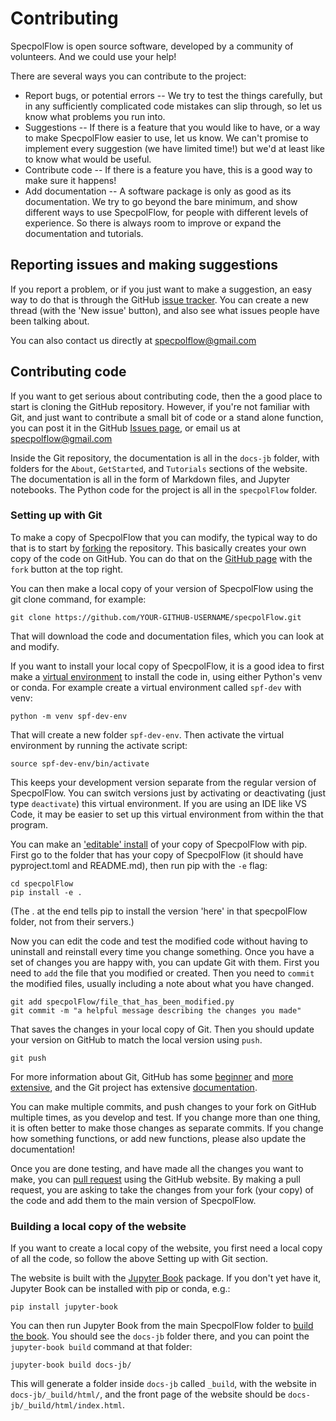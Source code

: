 # Contributing

SpecpolFlow is open source software, developed by a community of volunteers.  And we could use your help!  

There are several ways you can contribute to the project:
* Report bugs, or potential errors -- We try to test the things carefully, but in any sufficiently complicated code mistakes can slip through, so let us know what problems you run into.
* Suggestions -- If there is a feature that you would like to have, or a way to make SpecpolFlow easier to use, let us know.  We can't promise to implement every suggestion (we have limited time!) but we'd at least like to know what would be useful.
* Contribute code -- If there is a feature you have, this is a good way to make sure it happens!  
* Add documentation -- A software package is only as good as its documentation.  We try to go beyond the bare minimum, and show different ways to use SpecpolFlow, for people with different levels of experience.  So there is always room to improve or expand the documentation and tutorials.

## Reporting issues and making suggestions

If you report a problem, or if you just want to make a suggestion, an easy way to do that is through the GitHub [issue tracker](https://github.com/folsomcp/specpolFlow/issues).  You can create a new thread (with the 'New issue' button), and also see what issues people have been talking about.

You can also contact us directly at specpolflow@gmail.com

## Contributing code

If you want to get serious about contributing code, then the a good place to start is cloning the GitHub repository.  However, if you're not familiar with Git, and just want to contribute a small bit of code or a stand alone function, you can post it in the GitHub [Issues page](https://github.com/folsomcp/specpolFlow/issues), or email us at specpolflow@gmail.com

Inside the Git repository, the documentation is all in the `docs-jb` folder, with folders for the `About`, `GetStarted`, and `Tutorials` sections of the website.  The documentation is all in the form of Markdown files, and Jupyter notebooks.  The Python code for the project is all in the `specpolFlow` folder.

### Setting up with Git

To make a copy of SpecpolFlow that you can modify, the typical way to do that is to start by [forking](https://docs.github.com/en/pull-requests/collaborating-with-pull-requests/working-with-forks/about-forks) the repository.  This basically creates your own copy of the code on GitHub.  You can do that on the [GitHub page](https://github.com/folsomcp/specpolFlow) with the `fork` button at the top right.  

You can then make a local copy of your version of SpecpolFlow using the git clone command, for example:
```
git clone https://github.com/YOUR-GITHUB-USERNAME/specpolFlow.git
```
That will download the code and documentation files, which you can look at and modify.

If you want to install your local copy of SpecpolFlow, it is a good idea to first make a [virtual environment](https://docs.python.org/3/tutorial/venv.html) to install the code in, using either Python's venv or conda.  For example create a virtual environment called `spf-dev` with venv:
```
python -m venv spf-dev-env
```
That will create a new folder `spf-dev-env`.  Then activate the virtual environment by running the activate script:
```
source spf-dev-env/bin/activate
```
This keeps your development version separate from the regular version of SpecpolFlow.  You can switch versions just by activating or deactivating (just type `deactivate`) this virtual environment.  If you are using an IDE like VS Code, it may be easier to set up this virtual environment from within the that program.  

You can make an ['editable' install](https://setuptools.pypa.io/en/latest/userguide/development_mode.html) of your copy of SpecpolFlow with pip.  First go to the folder that has your copy of SpecpolFlow (it should have pyproject.toml and README.md), then run pip with the `-e` flag:
```
cd specpolFlow
pip install -e .
```
(The . at the end tells pip to install the version 'here' in that specpolFlow folder, not from their servers.)

Now you can edit the code and test the modified code without having to uninstall and reinstall every time you change something.  Once you have a set of changes you are happy with, you can update Git with them.  First you need to `add` the file that you modified or created.  Then you need to `commit` the modified files, usually including a note about what you have changed.  
```
git add specpolFlow/file_that_has_been_modified.py
git commit -m "a helpful message describing the changes you made"
```
That saves the changes in your local copy of Git.  Then you should update your version on GitHub to match the local version using `push`.
```
git push 
```
For more information about Git, GitHub has some [beginner](https://docs.github.com/en/get-started/git-basics) and [more extensive](https://docs.github.com/en/get-started/using-git), and the Git project has extensive [documentation](https://git-scm.com/docs).

You can make multiple commits, and push changes to your fork on GitHub multiple times, as you develop and test.  If you change more than one thing, it is often better to make those changes as separate commits.  If you change how something functions, or add new functions, please also update the documentation!

Once you are done testing, and have made all the changes you want to make, you can [pull request](https://docs.github.com/en/pull-requests/collaborating-with-pull-requests/proposing-changes-to-your-work-with-pull-requests/creating-a-pull-request-from-a-fork) using the GitHub website.  By making a pull request, you are asking to take the changes from your fork (your copy) of the code and add them to the main version of SpecpolFlow.  

### Building a local copy of the website

If you want to create a local copy of the website, you first need a local copy of all the code, so follow the above Setting up with Git section.  

The website is built with the [Jupyter Book](https://jupyterbook.org/) package.  If you don't yet have it, Jupyter Book can be installed with pip or conda, e.g.:
```
pip install jupyter-book
```

You can then run Jupyter Book from the main SpecpolFlow folder to [build the book](https://jupyterbook.org/en/stable/start/build.html).  You should see the `docs-jb` folder there, and you can point the `jupyter-book build` command at that folder:
```
jupyter-book build docs-jb/
```

This will generate a folder inside `docs-jb` called `_build`, with the website in `docs-jb/_build/html/`, and the front page of the website should be `docs-jb/_build/html/index.html`.  
